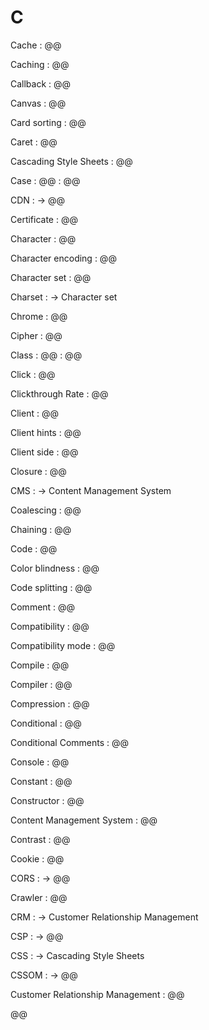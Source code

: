 # C

Cache
: @@

Caching
: @@

Callback
: @@

Canvas
: @@

Card sorting
: @@

Caret
: @@

Cascading Style Sheets
: @@

Case
: @@
: @@

CDN
: → @@

Certificate
: @@

Character
: @@

Character encoding
: @@

Character set
: @@

Charset
: → Character set

Chrome
: @@

Cipher
: @@

Class
: @@
: @@

Click
: @@

Clickthrough Rate
: @@

Client
: @@

Client hints
: @@

Client side
: @@

Closure
: @@

CMS
: → Content Management System

Coalescing
: @@

Chaining
: @@

Code
: @@

Color blindness
: @@

Code splitting
: @@

Comment
: @@

Compatibility
: @@

Compatibility mode
: @@

Compile
: @@

Compiler
: @@

Compression
: @@

Conditional
: @@

Conditional Comments
: @@

Console
: @@

Constant
: @@

Constructor
: @@

Content Management System
: @@

Contrast
: @@

Cookie
: @@

CORS
: → @@

Crawler
: @@

CRM
: → Customer Relationship Management

CSP
: → @@

CSS
: → Cascading Style Sheets

CSSOM
: → @@

Customer Relationship Management
: @@

@@